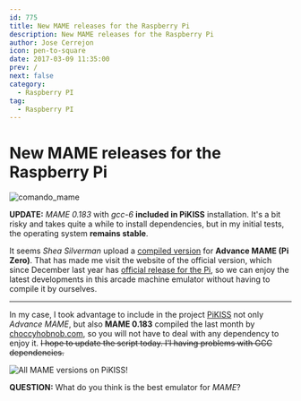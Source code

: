 ```yaml
---
id: 775
title: New MAME releases for the Raspberry Pi
description: New MAME releases for the Raspberry Pi
author: Jose Cerrejon
icon: pen-to-square
date: 2017-03-09 11:35:00
prev: /
next: false
category:
  - Raspberry PI
tag:
  - Raspberry PI
---
```


# New MAME releases for the Raspberry Pi

![comando_mame](/images/2017/03/comando_mame.png)

**UPDATE:** *MAME 0.183* with *gcc-6* **included in PiKISS** installation. It's a bit risky and takes quite a while to install dependencies, but in my initial tests, the operating system **remains stable**.

It seems *Shea Silverman* upload a [compiled version](http://blog.sheasilverman.com/2017/03/advancemame-3-4-for-the-raspberry-pi-zero/) for **Advance MAME (Pi Zero)**. That has made me visit the website of the official version, which since December last year has [official release for the Pi](http://www.advancemame.it/download), so we can enjoy the latest developments in this arcade machine emulator without having to compile it by ourselves.

- - -
In my case, I took advantage to include in the project [PiKISS](https://github.com/jmcerrejon/PiKISS) not only *Advance MAME*, but also **MAME 0.183** compiled the last month by [choccyhobnob.com](http://choccyhobnob.com/mame-0-183-for-raspberry-pi-macos/), so you will not have to deal with any dependency to enjoy it. ~~I hope to update the script today. I'l having problems with GCC dependencies.~~

![All MAME versions on PiKISS!](/images/2017/03/mame_piKiss.png "All MAME versions on PiKISS!")

**QUESTION:** What do you think is the best emulator for *MAME*?